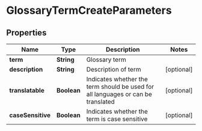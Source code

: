 

# GlossaryTermCreateParameters

## Properties

Name | Type | Description | Notes
------------ | ------------- | ------------- | -------------
**term** | **String** | Glossary term | 
**description** | **String** | Description of term |  [optional]
**translatable** | **Boolean** | Indicates whether the term should be used for all languages or can be translated |  [optional]
**caseSensitive** | **Boolean** | Indicates whether the term is case sensitive |  [optional]



